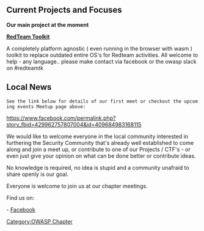 ## Current Projects and Focuses

**Our main project at the moment**

<u>**RedTeam Toolkit**</u>

A completely platform agnostic ( even running in the browser with wasm )
toolkit to replace outdated entire OS's for Redteam activities. All
welcome to help - any language.. please make contact via facebook or the
owasp slack on \#redteamtk

## Local News

`See the link below for details of our first meet or checkout the upcoming events Meetup page above: `

<https://www.facebook.com/permalink.php?story_fbid=429962757807004&id=409684983168115>

We would like to welcome everyone in the local community interested in
furthering the Security Community that's already well established to
come along and join a meet up, or contribute to one of our Projects /
CTF's - or even just give your opinion on what can be done better or
contribute ideas.

No knowledge is required, no idea is stupid and a community unafraid to
share openly is our goal.

Everyone is welcome to join us at our chapter meetings.

Find us on:

\- [Facebook](https://www.facebook.com/OWASP-Worcester-409684983168115)

[Category:OWASP Chapter](Category:OWASP_Chapter "wikilink")